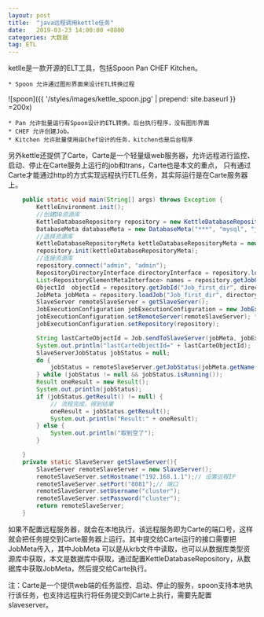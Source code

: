 ```yaml
---
layout: post
title:  "java远程调用kettle任务"
date:   2019-03-23 14:00:00 +0800
categories: 大数据
tag: ETL
---
```



   ketlle是一款开源的ELT工具，包括Spoon Pan CHEF Kitchen。

    * Spoon 允许通过图形界面来设计ETL转换过程

![spoon]({{ '/styles/images/kettle_spoon.jpg' | prepend: site.baseurl  }} =200x)

    * Pan 允许批量运行有Spoon设计的ETL转换。后台执行程序，没有图形界面
    * CHEF 允许创建Job。
    * Kitchen 允许批量使用由Chef设计的任务，kitchen也是后台程序
    
另外kettle还提供了Carte，Carte是一个轻量级web服务器，允许远程进行监控、启动、停止在Carte服务上运行的job和trans，Carte也是本文的重点，
只有通过Carte才能通过http的方式实现远程执行ETL任务，其实际运行是在Carte服务器上。

```java
    public static void main(String[] args) throws Exception {
        KettleEnvironment.init();
        //创建DB资源库
        KettleDatabaseRepository repository = new KettleDatabaseRepository();
        DatabaseMeta databaseMeta = new DatabaseMeta("***", "mysql", "jdbc", "192.168.1.1", "kettle", "3306", "username", "pwd");
        //选择资源库
        KettleDatabaseRepositoryMeta kettleDatabaseRepositoryMeta = new KettleDatabaseRepositoryMeta("kettle", "kettle", "Transformation description", databaseMeta);
        repository.init(kettleDatabaseRepositoryMeta);
        //连接资源库
        repository.connect("admin", "admin");
        RepositoryDirectoryInterface directoryInterface = repository.loadRepositoryDirectoryTree();
        List<RepositoryElementMetaInterface> names = repository.getJobObjects(null, false);
        ObjectId  objectId = repository.getJobId("Job_first_dir", directoryInterface);
        JobMeta jobMeta = repository.loadJob("Job_first_dir", directoryInterface, null, null);
        SlaveServer remoteSlaveServer = getSlaveServer();
        JobExecutionConfiguration jobExecutionConfiguration = new JobExecutionConfiguration();
        jobExecutionConfiguration.setRemoteServer(remoteSlaveServer); **// 配置远程服务**
        jobExecutionConfiguration.setRepository(repository);

        String lastCarteObjectId = Job.sendToSlaveServer(jobMeta, jobExecutionConfiguration, repository, null);
        System.out.println("lastCarteObjectId=" + lastCarteObjectId);
        SlaveServerJobStatus jobStatus = null;
        do {
            jobStatus = remoteSlaveServer.getJobStatus(jobMeta.getName(), lastCarteObjectId, 0);
        } while (jobStatus != null && jobStatus.isRunning());
        Result oneResult = new Result();
        System.out.println(jobStatus);
        if (jobStatus.getResult() != null) {
            // 流程完成，得到结果
            oneResult = jobStatus.getResult();
            System.out.println("Result:" + oneResult);
        } else {
            System.out.println("取到空了");
        }

    }
    private static SlaveServer getSlaveServer(){
        SlaveServer remoteSlaveServer = new SlaveServer();
        remoteSlaveServer.setHostname("192.168.1.1");// 设置远程IP
        remoteSlaveServer.setPort("8081");// 端口
        remoteSlaveServer.setUsername("cluster");
        remoteSlaveServer.setPassword("cluster");
        return remoteSlaveServer;
    }
```

如果不配置远程服务器，就会在本地执行，该远程服务即为Carte的端口号，这样就会把任务提交到Carte服务器上运行。其中提交给Carte运行的接口需要把JobMeta传入，其中JobMeta
可以是从krb文件中读取，也可以从数据库类型资源库中获取，本文是数据库中获取，通过配置KettleDatabaseRepository，从数据库中获取JobMeta，然后提交给Carte执行。


注：Carte是一个提供web端的任务监控、启动、停止的服务，spoon支持本地执行该任务，也支持远程执行将任务提交到Carte上执行，需要先配置slaveserver。


